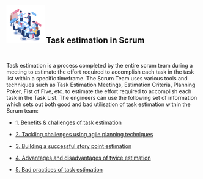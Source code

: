 

  <img src="https://github.com/xtreger/handbook-of-best-practices/blob/task-estimation-in-scrum/Task-Estimation/Images/intro.png" width="100" height="100"/>
  <h2  style="display:inline;"> Task estimation in Scrum</h2>

   &nbsp;

  Task estimation is a process completed by the entire scrum team during a meeting to estimate the effort required to accomplish each task in the task list within a specific timeframe. The Scrum Team uses various tools and techniques such as Task Estimation Meetings, Estimation Criteria, Planning Poker, Fist of Five, etc. to estimate the effort required to accomplish each task in the Task List. The engineers can use the following set of information which sets out both good and bad utilisation of task estimation within the Scrum team:


  - [1. Benefits & challenges of task estimation](/Themes/Benefits_Challenges.md)

  - [2. Tackling challenges using agile planning techniques](/Themes/Tackling_Challenges.md)

  - [3. Building a successful story point estimation](/Themes/Building_estimation.md)

  - [4. Advantages and disadvantages of twice estimation](/Themes/Advantages_Disadvantages.md)

  - [5. Bad practices of task estimation](/Themes/Bad_practices.md)
